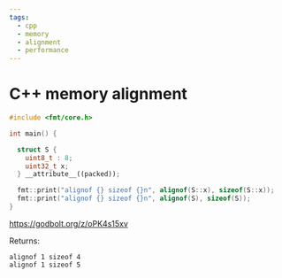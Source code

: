 ```yaml
---
tags:
  - cpp
  - memory
  - alignment
  - performance
---
```


# C++ memory alignment

```cpp
#include <fmt/core.h>

int main() {

  struct S {
    uint8_t : 8;
    uint32_t x;
  } __attribute__((packed));

  fmt::print("alignof {} sizeof {}n", alignof(S::x), sizeof(S::x));
  fmt::print("alignof {} sizeof {}n", alignof(S), sizeof(S));
}
```

https://godbolt.org/z/oPK4s15xv

Returns:

```text
alignof 1 sizeof 4
alignof 1 sizeof 5
```

